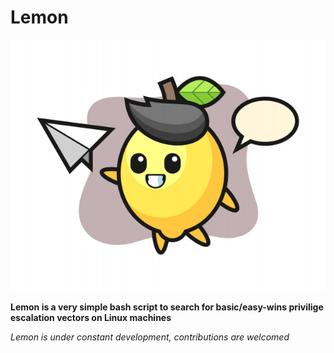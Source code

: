 # Lemon

![lemon](https://github.com/SxNade/Lemon/blob/main/Lemon.jpg)

**Lemon is a very simple bash script to search for basic/easy-wins privilige escalation vectors on Linux machines** 

*Lemon is under constant development, contributions are welcomed*
